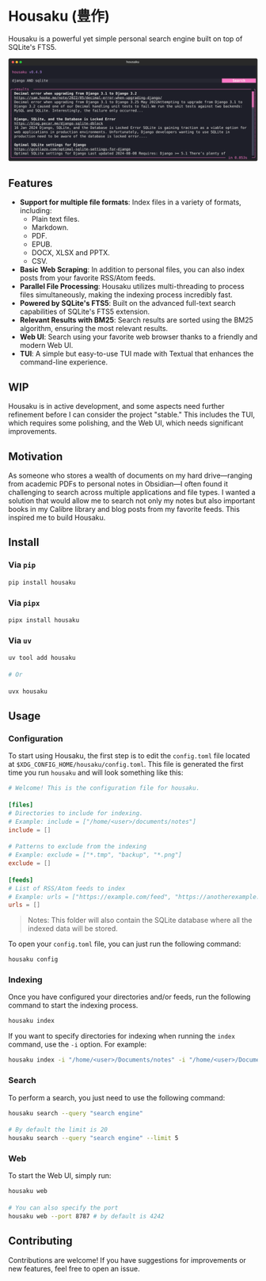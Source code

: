 # Housaku (豊作)

Housaku is a powerful yet simple personal search engine built on top of SQLite's FTS5.

![TUI screenshot](./.github/tui-screenshot.svg)

## Features

- **Support for multiple file formats**: Index files in a variety of formats, including:
  - Plain text files.
  - Markdown.
  - PDF.
  - EPUB.
  - DOCX, XLSX and PPTX.
  - CSV.
- **Basic Web Scraping**: In addition to personal files, you can also index posts from your favorite RSS/Atom feeds.
- **Parallel File Processing**: Housaku utilizes multi-threading to process files simultaneously, making the indexing process incredibly fast.
- **Powered by SQLite's FTS5**: Built on the advanced full-text search capabilities of SQLite's FTS5 extension.
- **Relevant Results with BM25**: Search results are sorted using the BM25 algorithm, ensuring the most relevant results.
- **Web UI**: Search using your favorite web browser thanks to a friendly and modern Web UI.
- **TUI**: A simple but easy-to-use TUI made with Textual that enhances the command-line experience.

## WIP

Housaku is in active development, and some aspects need further refinement before I can consider the project "stable." This includes the TUI, which requires some polishing, and the Web UI, which needs significant improvements.

## Motivation

As someone who stores a wealth of documents on my hard drive—ranging from academic PDFs to personal notes in Obsidian—I often found it challenging to search across multiple applications and file types. I wanted a solution that would allow me to search not only my notes but also important books in my Calibre library and blog posts from my favorite feeds. This inspired me to build Housaku.

## Install

### Via `pip`

```bash
pip install housaku
```

### Via `pipx`

```bash
pipx install housaku
```

### Via `uv`

```bash
uv tool add housaku

# Or

uvx housaku
```

## Usage

### Configuration

To start using Housaku, the first step is to edit the `config.toml` file located at `$XDG_CONFIG_HOME/housaku/config.toml`. This file is generated the first time you run `housaku` and will look something like this:

```toml
# Welcome! This is the configuration file for housaku.

[files]
# Directories to include for indexing.
# Example: include = ["/home/<user>/documents/notes"]
include = []

# Patterns to exclude from the indexing
# Example: exclude = ["*.tmp", "backup", "*.png"]
exclude = []

[feeds]
# List of RSS/Atom feeds to index
# Example: urls = ["https://example.com/feed", "https://anotherexample.com/rss"]
urls = []
```

> Notes: This folder will also contain the SQLite database where all the indexed data will be stored.

To open your `config.toml` file, you can just run the following command:

```bash
housaku config
```

### Indexing

Once you have configured your directories and/or feeds, run the following command to start the indexing process.

```bash
housaku index
```

If you want to specify directories for indexing when running the `index` command, use the `-i` option. For example:

```bash
housaku index -i "/home/<user>/Documents/notes" -i "/home/<user>/Documents/vault/"
```

### Search

To perform a search, you just need to use the following command:

```bash
housaku search --query "search engine"

# By default the limit is 20
housaku search --query "search engine" --limit 5
```

### Web

To start the Web UI, simply run:

```bash
housaku web

# You can also specify the port
housaku web --port 8787 # by default is 4242
```

## Contributing

Contributions are welcome! If you have suggestions for improvements or new features, feel free to open an issue.

